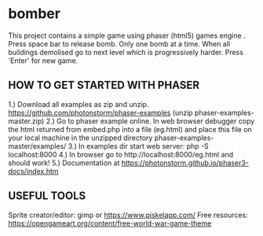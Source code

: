 # bomber
This project contains a simple game using phaser (html5) games engine .
Press space bar to release bomb. Only one bomb at a time. When all buildings demolised go to next level
which is progressively harder. Press 'Enter' for new game.


HOW TO GET STARTED WITH PHASER
------------------------------

1.)    Download all examples as zip and unzip.
https://github.com/photonstorm/phaser-examples
(unzip phaser-examples-master.zip)
2.)    Go to phaser example online. In web browser debugger copy the html returned from embed.php
into a file (eg.html) and place this file on your local machine in the unzipped directory
 phaser-examples-master/examples/
3.)    In examples dir start web server: php -S localhost:8000
4.)    In browser go to http://localhost:8000/eg.html and should work!
5.) Documentation at https://photonstorm.github.io/phaser3-docs/index.htm

USEFUL TOOLS
------------

Sprite creator/editor: gimp or https://www.piskelapp.com/
Free resources:  https://opengameart.org/content/free-world-war-game-theme
